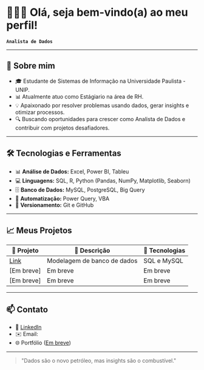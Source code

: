 # 👨🏻‍💻 Olá, seja bem-vindo(a) ao meu perfil!

**`Analista de Dados`**

---

## 🚀 Sobre mim

- 🎓 Estudante de Sistemas de Informação na Universidade Paulista - UNIP.
- 📊 Atualmente atuo como Estágiario na área de RH.
- 💡 Apaixonado por resolver problemas usando dados, gerar insights e otimizar processos.
- 🔍 Buscando oportunidades para crescer como Analista de Dados e contribuir com projetos desafiadores.

---

## 🛠️ Tecnologias e Ferramentas

- 📊 **Análise de Dados:** Excel, Power BI, Tableu
- 💻 **Linguagens:** SQL, R, Python (Pandas, NumPy, Matplotlib, Seaborn)
- 🗄️ **Banco de Dados:** MySQL, PostgreSQL, Big Query
- 🔄 **Automatização:** Power Query, VBA
- 📂 **Versionamento:** Git e GitHub

---

## 📈 Meus Projetos

| 🔗 Projeto | 📝 Descrição | 🚀 Tecnologias |
|------------|--------------|----------------|
| [Link](https://github.com/dgdatadev/projeto-locadora-carros) | Modelagem de banco de dados | SQL e MySQL |
| [Em breve] | Em breve | Em breve |
| [Em breve] | Em breve | Em breve |

---

## 📫 Contato

- 💼 [LinkedIn](https://www.linkedin.com/in/diogoalvescasimiro/)
- ✉️ Email: 
- 🌐 Portfólio ([Em breve](https://sites.google.com/view/diogo-casimiro/home))

---

> "Dados são o novo petróleo, mas insights são o combustível."
